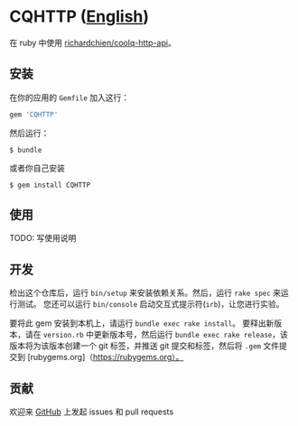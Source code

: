 # CQHTTP ([English](/README.en.md))

在 ruby 中使用 [richardchien/coolq-http-api](https://github.com/richardchien/coolq-http-api)。

## 安装

在你的应用的 `Gemfile` 加入这行：

```ruby
gem 'CQHTTP'
```

然后运行：

    $ bundle

或者你自己安装

    $ gem install CQHTTP

## 使用

TODO: 写使用说明

## 开发

检出这个仓库后，运行 `bin/setup` 来安装依赖关系。然后，运行 `rake spec` 来运行测试。 您还可以运行 `bin/console` 启动交互式提示符(`irb`)，让您进行实验。

要将此 gem 安装到本机上，请运行 `bundle exec rake install`。 要释出新版本，请在 `version.rb` 中更新版本号，然后运行 `bundle exec rake release`，该版本将为该版本创建一个 git 标签，并推送 git 提交和标签，然后将 `.gem` 文件提交到 [rubygems.org]（https://rubygems.org）。

## 贡献

欢迎来 [GitHub](https://github.com/71e6fd52/cqhttp-ruby) 上发起 issues 和 pull requests
